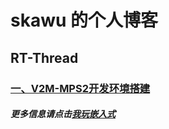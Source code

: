 # skawu 的个人博客 

## RT-Thread
### [一、V2M-MPS2开发环境搭建](./v2m-mps2.md)

##### 更多信息请点击[我玩嵌入式](http://linuxc.com.cn/)


